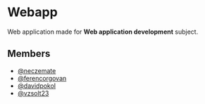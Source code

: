 # Webapp

Web application made for **Web application development** subject.

## Members

- [@neczemate](https://www.github.com/neczemate)
- [@ferencorgovan](https://www.github.com/ferencorgovan)
- [@davidpokol](https://www.github.com/davidpokol)
- [@vzsolt23](https://www.github.com/VZsolt23)
